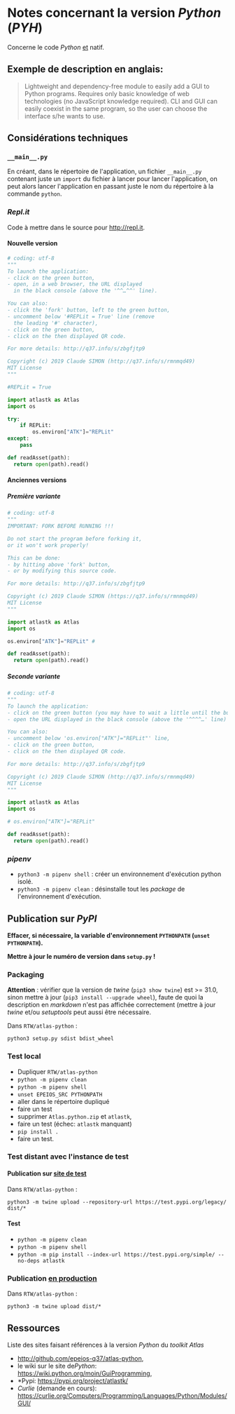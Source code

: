 # Notes concernant la version *Python* (*PYH*)

Concerne le code *Python* <u>et</u> natif.

## Exemple de description en anglais:

> Lightweight and dependency-free module to easily add a GUI to Python programs. Requires only basic knowledge of web technologies (no JavaScript knowledge required). CLI and GUI can easily coexist in the same program, so the user can choose the interface s/he wants to use.

## Considérations techniques

### `__main__.py`

En créant, dans le répertoire de l'application, un fichier `__main__.py` contenant juste un `import` du fichier à lancer pour lancer l'application, on peut alors lancer l'application en passant juste le nom du répertoire à la commande `python`.

### *Repl.it*

Code à mettre dans le source pour <http://repl.it>.

#### Nouvelle version

``` python
# coding: utf-8
"""
To launch the application:
- click on the green button,
- open, in a web browser, the URL displayed
  in the black console (above the '^^…^^' line).

You can also:
- click the 'fork' button, left to the green button,
- uncomment below '#REPLit = True' line (remove
  the leading '#' character),
- click on the green button,
- click on the then displayed QR code.

For more details: http://q37.info/s/zbgfjtp9

Copyright (c) 2019 Claude SIMON (http://q37.info/s/rmnmqd49)
MIT License
"""

#REPLit = True

import atlastk as Atlas
import os

try:
    if REPLit:
        os.environ["ATK"]="REPLit"
except:
    pass

def readAsset(path):
  return open(path).read()
```

#### Anciennes versions

##### Première variante

``` python
# coding: utf-8
"""
IMPORTANT: FORK BEFORE RUNNING !!!

Do not start the program before forking it,
or it won't work properly!

This can be done:
- by hitting above 'fork' button,
- or by modifying this source code.

For more details: http://q37.info/s/zbgfjtp9

Copyright (c) 2019 Claude SIMON (https://q37.info/s/rmnmqd49)
MIT License
"""

import atlastk as Atlas
import os

os.environ["ATK"]="REPLit" #

def readAsset(path):
  return open(path).read()
```

##### Seconde variante

``` python
# coding: utf-8
"""
To launch the application:
- click on the green button (you may have to wait a little until the button is displayed),
- open the URL displayed in the black console (above the '^^^^…' line) in a web browser.

You can also:
- uncomment below 'os.environ["ATK"]="REPLit"' line,
- click on the green button,
- click on the then displayed QR code.

For more details: http://q37.info/s/zbgfjtp9

Copyright (c) 2019 Claude SIMON (http://q37.info/s/rmnmqd49)
MIT License
"""

import atlastk as Atlas
import os

# os.environ["ATK"]="REPLit"

def readAsset(path):
  return open(path).read()
```

### *pipenv*

- `python3 -m pipenv shell` : créer un environnement d'exécution python isolé.
- `python3 -m pipenv clean` : désinstalle tout les *package* de l'environnement d'exécution.

## Publication sur *PyPI*

**Effacer, si nécessaire, la variable d'environnement `PYTHONPATH` (`unset PYTHONPATH`).**

**Mettre à jour le numéro de version dans `setup.py` !**

### Packaging

**Attention** : vérifier que la version de *twine* (`pip3 show twine`) est >= 31.0, sinon mettre à jour (`pip3 install --upgrade wheel`), faute de quoi la description en *markdown* n'est pas affichée correctement (mettre à jour *twine* et/ou *setuptools* peut aussi être nécessaire.

Dans `RTW/atlas-python` :

`python3 setup.py sdist bdist_wheel`

### Test local

- Dupliquer `RTW/atlas-python`
- `python -m pipenv clean`
- `python -m pipenv shell`
- `unset EPEIOS_SRC PYTHONPATH`
- aller dans le répertoire dupliqué
- faire un test
- supprimer `Atlas.python.zip` et `atlastk`,
- faire un test (échec: `atlastk` manquant)
- `pip install .`
- faire un test.

### Test distant avec l'instance de test

#### Publication sur <u>site de test</u>

Dans `RTW/atlas-python` :

`python3 -m twine upload --repository-url https://test.pypi.org/legacy/ dist/*`

#### Test

- `python -m pipenv clean`
- `python -m pipenv shell`
- `python -m pip install --index-url https://test.pypi.org/simple/ --no-deps atlastk`

### Publication <u>en production</u>

Dans `RTW/atlas-python` :

`python3 -m twine upload dist/*`

## Ressources

Liste des sites faisant références à la version *Python* du *toolkit* *Atlas*

- <http://github.com/epeios-q37/atlas-python>,
- le wiki sur le site de*Python*: <https://wiki.python.org/moin/GuiProgramming>,
- *Pypi: <https://pypi.org/project/atlastk/>
- *Curlie* (demande en cours): <https://curlie.org/Computers/Programming/Languages/Python/Modules/GUI/>
